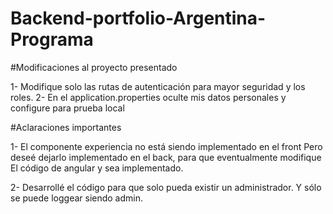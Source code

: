 # Backend-portfolio-Argentina-Programa

#Modificaciones al proyecto presentado

1- Modifique solo las rutas de autenticación para mayor seguridad y los roles. 
2- En el application.properties oculte mis datos personales y configure para prueba local

#Aclaraciones importantes

1- El componente experiencia no está siendo implementado en el front
Pero deseé dejarlo implementado en el back, para que eventualmente modifique
El código de angular y sea implementado.

2- Desarrollé el código para que solo pueda existir un administrador. Y sólo se puede loggear siendo admin.
